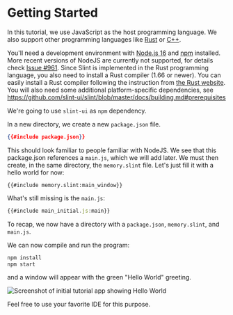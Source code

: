 # Getting Started

In this tutorial, we use JavaScript as the host programming language. We also support other programming languages like
[Rust](https://slint-ui.com/docs/rust/slint/) or [C++](https://slint-ui.com/docs/cpp/).

You'll need a development environment with [Node.js 16](https://nodejs.org/download/release/v16.19.1/) and [npm](https://www.npmjs.com/) installed. More recent
versions of NodeJS are currently not supported, for details check [Issue #961](https://github.com/slint-ui/slint/issues/961).
Since Slint is implemented in the Rust programming language, you also need to install a Rust compiler (1.66 or newer). You can easily install a Rust compiler
following the instruction from [the Rust website](https://www.rust-lang.org/learn/get-started).
You will also need some additional platform-specific dependencies, see <https://github.com/slint-ui/slint/blob/master/docs/building.md#prerequisites>

We're going to use `slint-ui` as `npm` dependency.

In a new directory, we create a new `package.json` file.

```json
{{#include package.json}}
```

This should look familiar to people familiar with NodeJS. We see that this package.json
references a `main.js`, which we will add later. We must then create, in the same directory,
the `memory.slint` file. Let's just fill it with a hello world for now:

```slint
{{#include memory.slint:main_window}}
```

What's still missing is the `main.js`:

```js
{{#include main_initial.js:main}}
```

To recap, we now have a directory with a `package.json`, `memory.slint`, and `main.js`.

We can now compile and run the program:

```sh
npm install
npm start
```

and a window will appear with the green "Hello World" greeting.

![Screenshot of initial tutorial app showing Hello World](https://slint-ui.com/blog/memory-game-tutorial/getting-started.png "Hello World")

Feel free to use your favorite IDE for this purpose.